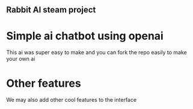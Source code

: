 ## Rabbit AI steam project

# Simple ai chatbot using openai

This ai was super easy to make and you can fork the repo easily to make your own ai

# Other features

We may also add other cool features to the interface


